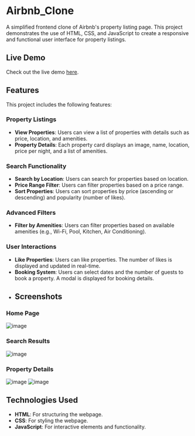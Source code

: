 # Airbnb_Clone
A simplified frontend clone of Airbnb's property listing page. This project demonstrates the use of HTML, CSS, and JavaScript to create a responsive and functional user interface for property listings.
## Live Demo

Check out the live demo [here](https://snazzy-starburst-839645.netlify.app/).


## Features

This project includes the following features:
### Property Listings

- **View Properties**: Users can view a list of properties with details such as price, location, and amenities.
- **Property Details**: Each property card displays an image, name, location, price per night, and a list of amenities.

### Search Functionality

- **Search by Location**: Users can search for properties based on location.
- **Price Range Filter**: Users can filter properties based on a price range.
- **Sort Properties**: Users can sort properties by price (ascending or descending) and popularity (number of likes).

### Advanced Filters

- **Filter by Amenities**: Users can filter properties based on available amenities (e.g., Wi-Fi, Pool, Kitchen, Air Conditioning).

### User Interactions

- **Like Properties**: Users can like properties. The number of likes is displayed and updated in real-time.
- **Booking System**: Users can select dates and the number of guests to book a property. A modal is displayed for booking details.
- ## Screenshots

### Home Page
![image](https://github.com/VAIBHAVNANDVANA/Airbnb_Clone/assets/101246344/d11449e6-6c09-4291-bfc5-987b26618e5e)
### Search Results
![image](https://github.com/VAIBHAVNANDVANA/Airbnb_Clone/assets/101246344/3c342700-377f-4d67-a838-f877241fbd27)
### Property Details
![image](https://github.com/VAIBHAVNANDVANA/Airbnb_Clone/assets/101246344/54cded87-a9f5-4f23-a3eb-0d7fce06de4b)
![image](https://github.com/VAIBHAVNANDVANA/Airbnb_Clone/assets/101246344/f74a54b1-8c92-4f71-b366-0bca136dcac5)


## Technologies Used

- **HTML**: For structuring the webpage.
- **CSS**: For styling the webpage.
- **JavaScript**: For interactive elements and functionality.

